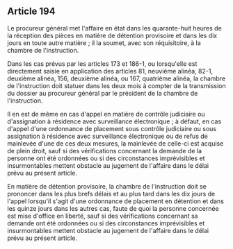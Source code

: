 Article 194
----
Le procureur général met l'affaire en état dans les quarante-huit heures de la
réception des pièces en matière de détention provisoire et dans les dix jours en
toute autre matière ; il la soumet, avec son réquisitoire, à la chambre de
l'instruction.

Dans les cas prévus par les articles 173 et 186-1, ou lorsqu'elle est
directement saisie en application des articles 81, neuvième alinéa, 82-1,
deuxième alinéa, 156, deuxième alinéa, ou 167, quatrième alinéa, la chambre de
l'instruction doit statuer dans les deux mois à compter de la transmission du
dossier au procureur général par le président de la chambre de l'instruction.

Il en est de même en cas d'appel en matière de contrôle judiciaire ou
d'assignation à résidence avec surveillance électronique ; à défaut, en cas
d'appel d'une ordonnance de placement sous contrôle judiciaire ou sous
assignation à résidence avec surveillance électronique ou de refus de mainlevée
d'une de ces deux mesures, la mainlevée de celle-ci est acquise de plein droit,
sauf si des vérifications concernant la demande de la personne ont été ordonnées
ou si des circonstances imprévisibles et insurmontables mettent obstacle au
jugement de l'affaire dans le délai prévu au présent article.

En matière de détention provisoire, la chambre de l'instruction doit se
prononcer dans les plus brefs délais et au plus tard dans les dix jours de
l'appel lorsqu'il s'agit d'une ordonnance de placement en détention et dans les
quinze jours dans les autres cas, faute de quoi la personne concernée est mise
d'office en liberté, sauf si des vérifications concernant sa demande ont été
ordonnées ou si des circonstances imprévisibles et insurmontables mettent
obstacle au jugement de l'affaire dans le délai prévu au présent article.
